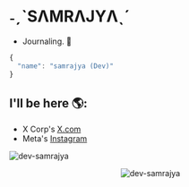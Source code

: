 # ˗ˏˋSΛMRΛJYΛˎˊ

- Journaling. 👀

```js
{
  "name": "samrajya (Dev)"
}
```

## I'll be here 🌎:
- X Corp's <a href="https://x.com/samrajya_dev" target="_blank"> X.com</a>
- Meta's <a href="https://instagram.com/samrajya.dev" target="_blank">Instagram</a>


<p align="left"> <img src="https://komarev.com/ghpvc/?username=dev-samrajya&label=Reach%20&color=0e75b6&style=bold" alt="dev-samrajya" /> </p>

<p align="center"><img src="https://github-profile-trophy.vercel.app/?username=dev-samrajya" alt="dev-samrajya"/> </p>
